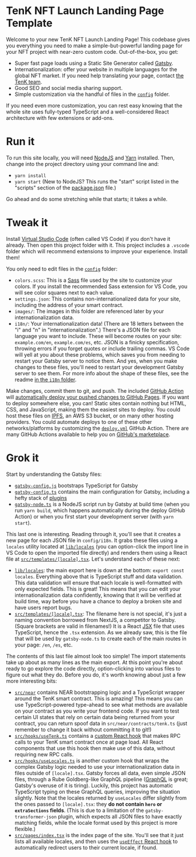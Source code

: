 # TenK NFT Launch Landing Page Template

Welcome to your new TenK NFT Launch Landing Page! This codebase gives you everything you need to make a simple-but-powerful landing page for your NFT project with near-zero custom code. Out-of-the-box, you get:

* Super fast page loads using a Static Site Generator called [Gatsby].
* Internationalization: offer your website in multiple languages for the global NFT market. If you need help translating your page, contact [the TenK team][TenK].
* Good SEO and social media sharing support.
* Simple customization via the handful of files in the [`config`](./config/) folder.

If you need even more customization, you can rest easy knowing that the whole site uses fully-typed TypeScript and a well-considered React architecture with few extensions or add-ons.

  [Gatsby]: https://www.gatsbyjs.com
  [TenK]: https://tenkbay.com/

# Run it

To run this site locally, you will need [NodeJS] and [Yarn] installed. Then, change into the project directory using your command line and:

* `yarn install`
* `yarn start` (New to NodeJS? This runs the "start" script listed in the "scripts" section of the [package.json](./package.json) file.)

Go ahead and do some stretching while that starts; it takes a while.

# Tweak it

Install [Virtual Studio Code][VSCode] (often called VS Code) if you don't have it already. Then open this project folder with it. This project includes a `.vscode` folder which will recommend extensions to improve your experience. Install them!

You only need to edit files in the [`config`](./config/) folder:

* `colors.scss`: This is a [Sass] file used by the site to customize your colors. If you install the recommended Sass extension for VS Code, you will see color squares next to each value.
* `settings.json`: This contains non-internationalized data for your site, including the address of your smart contract.
* `images/`: The images in this folder are referenced later by your internationalization data.
* `i18n/`: Your internationalization data! (There are 18 letters between the "i" and "n" in "internationalization".) There's a JSON file for each language you want to include. These will become routes on your site: `example.com/en`, `example.com/es`, etc. JSON is a finicky specification, throwing errors if you forget quotes or include trailing commas. VS Code will yell at you about these problems, which saves you from needing to restart your Gatsby server to notice them. And yes, when you make changes to these files, you'll need to restart your development Gatsby server to see them. For more info about the shape of these files, see the readme [in the `i18n` folder](./config/i18n/).

Make changes, commit them to git, and push. The included [GitHub Action] will [automatically deploy your pushed changes to GitHub Pages](./.github/workflows/deploy.yml). If you want to deploy somewhere else, you can! Static sites contain nothing but HTML, CSS, and JavaScript, making them the easiest sites to deploy. You could host these files on [IPFS], an AWS S3 bucket, or on many other hosting providers. You could automate deploys to one of these other networks/platforms by customizing the [`deploy.yml`](./.github/workflows/deploy.yml) GitHub Action. There are many GitHub Actions available to help you on [GitHub's marketplace](https://github.com/marketplace?category=deployment&type=actions).

  [NodeJS]: https://nodejs.dev/learn/how-to-install-nodejs
  [Yarn]: https://yarnpkg.com/
  [VSCode]: https://code.visualstudio.com/
  [Sass]: https://sass-lang.com/
  [IPFS]: https://ipfs.io/
  [GitHub Action]: https://github.com/features/actions

# Grok it

Start by understanding the Gatsby files:

* [`gatsby-config.js`](./gatsby-config.js) bootstraps TypeScript for Gatsby
* [`gatsby-config.ts`](./gatsby-config.ts) contains the main configuration for Gatsby, including a hefty stack of [plugins](https://www.gatsbyjs.com/plugins)
* [`gatsby-node.ts`](./gatsby-node.ts) is a NodeJS script run by Gatsby at build time (when you run `yarn build`, which happens automatically during the deploy GitHub Action) or when you first start your development server (with `yarn start`).

This last one is interesting. Reading through it, you'll see that it creates a new page for each JSON file in `config/i18n`. It grabs these files using a `locales` utility located at [`lib/locales`](./lib/locales/index.ts) (you can option-click the import line in VS Code to open the imported file directly) and renders them using a React file at [`src/templates/[locale].tsx`](./src/templates/[locale].tsx). Let's understand each of these next:

* [`lib/locales`](./lib/locales/index.ts): the main export here is down at the bottom: `export const locales`. Everything above that is TypeScript stuff and data validation. This data validation will ensure that each locale is well-formatted with only expected fields. This is great! This means that you can edit your internationalization data confidently, knowing that it will be verified at build time, way before you have a chance to deploy a broken site and have users report bugs.
* [`src/templates/[locale].tsx`](./src/templates/[locale].tsx): The filename here is not special, it's just a naming convention borrowed from NextJS, a competitor to Gatsby. (Square brackets are valid in filenames!) It is a React [JSX](https://reactjs.org/docs/introducing-jsx.html) file that uses TypeScript, hence the `.tsx` extension. As we already saw, this is the file that will be used by `gatsby-node.ts` to create each of the main routes in your page: `/en`, `/es`, etc.

The contents of this last file almost look too simple! The import statements take up about as many lines as the main export. At this point you're about ready to go explore the code directly, option-clicking into various files to figure out what they do. Before you do, it's worth knowing about just a few more interesting bits:

* [`src/near`](./src/near/) contains NEAR bootstrapping logic and a TypeScript wrapper around the TenK smart contract. This is amazing! This means you can use TypeScript-powered type-ahead to see what methods are available on your contract as you write your frontend code. If you want to test certain UI states that rely on certain data being returned from your contract, you can return spoof data in `src/near/contracts/tenk.ts` (just remember to change it back without committing it to git!)
* [`src/hooks/useTenk.ts`](./src/hooks/useTenk.ts) contains a [custom React hook](https://reactjs.org/docs/hooks-custom.html) that makes RPC calls to your TenK smart contract once at page load. All React components that use this hook then make use of this data, without requiring new RPC calls.
* [`src/hooks/useLocales.ts`](./src/hooks/useLocales.ts) is another custom hook that wraps the complex Gatsby logic needed to use your internationalization data in files outside of `[locale].tsx`. Gatsby forces all data, even simple JSON files, through a Rube Goldberg-like GraphQL pipeline ([GraphQL](https://graphql.org/) is great; Gatsby's overuse of it is tiring). Luckily, this project has automatic TypeScript typing on these GraphQL queries, improving the situation slightly. Note that the locales returned by `useLocales` differ slightly from the ones passed to `[locale].tsx`: they **do not contain `hero` or `extraSections` fields**. (This is due to a limitation of the `gatsby-transformer-json` plugin, which expects all JSON files to have exactly matching fields, while the locale format used by this project is more flexible.)
* [`src/pages/index.tsx`](./src/pages/index.tsx) is the index page of the site. You'll see that it just lists all available locales, and then uses the [`useEffect` React hook](https://reactjs.org/docs/hooks-effect.html) to automatically redirect users to their current locale, if found.